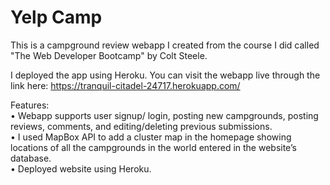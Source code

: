 # Yelp Camp

This is a campground review webapp I created from the course I did called "The Web Developer Bootcamp" by Colt Steele.<br>

I deployed the app using Heroku. You can visit the webapp live through the link here: https://tranquil-citadel-24717.herokuapp.com/<br>

Features:<br>
• Webapp supports user signup/ login, posting new campgrounds, posting reviews, comments, and editing/deleting previous submissions.<br>
•	I used MapBox API to add a cluster map in the homepage showing locations of all the campgrounds in the world entered in the website’s database.<br>
•	Deployed website using Heroku.<br>

